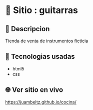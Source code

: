 # :name_badge: Sitio : guitarras

## :newspaper: Descripcion 
Tienda de venta de instrumentos ficticia

## 🧠 Tecnologias usadas
- html5
- css

## 🌐 Ver sitio en vivo
https://juambeltz.github.io/cocina/
